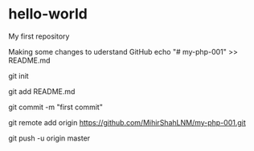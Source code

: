 # hello-world
My first repository

Making some changes to uderstand GitHub
echo "# my-php-001" >> README.md

git init

git add README.md

git commit -m "first commit"

git remote add origin https://github.com/MihirShahLNM/my-php-001.git

git push -u origin master
 
